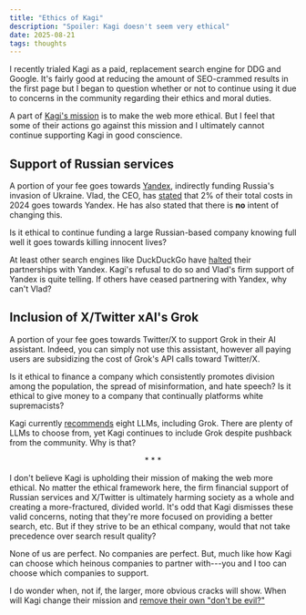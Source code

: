 ```yaml
---
title: "Ethics of Kagi"
description: "Spoiler: Kagi doesn't seem very ethical"
date: 2025-08-21
tags: thoughts
---
```


I recently trialed Kagi as a paid, replacement search engine for DDG and Google. It's fairly good at reducing the amount of SEO-crammed results in the first page but I began to question whether or not to continue using it due to concerns in the community regarding their ethics and moral duties.

A part of [Kagi's mission](https://help.kagi.com/kagi/company/) is to make the web more ethical. But I feel that some of their actions go against this mission and I ultimately cannot continue supporting Kagi in good conscience.

## Support of Russian services

A portion of your fee goes towards [Yandex](https://en.wikipedia.org/wiki/Yandex_Search), indirectly funding Russia's invasion of Ukraine. Vlad, the CEO, has [stated](https://kagifeedback.org/d/5445-reconsider-yandex-integration-due-to-the-geopolitical-status-quo/19) that 2% of their total costs in 2024 goes towards Yandex. He has also stated that there is **no** intent of changing this.

Is it ethical to continue funding a large Russian-based company knowing full well it goes towards killing innocent lives?

At least other search engines like DuckDuckGo have [halted](https://web.archive.org/web/20220302093150/https://www.protocol.com/bulletins/duckduckgo-yandex-ukraine) their partnerships with Yandex. Kagi's refusal to do so and Vlad's firm support of Yandex is quite telling. If others have ceased partnering with Yandex, why can't Vlad?

## Inclusion of X/Twitter xAI's Grok

A portion of your fee goes towards Twitter/X to support Grok in their AI assistant. Indeed, you can simply not use this assistant, however all paying users are subsidizing the cost of Grok's API calls toward Twitter/X.

Is it ethical to finance a company which consistently promotes division among the population, the spread of misinformation, and hate speech? Is it ethical to give money to a company that continually platforms white supremacists?

Kagi currently [recommends](https://help.kagi.com/kagi/ai/assistant.html#which-model-to-choose) eight LLMs, including Grok. There are plenty of LLMs to choose from, yet Kagi continues to include Grok despite pushback from the community. Why is that?

<p style="text-align: center">* * *</p>

I don't believe Kagi is upholding their mission of making the web more ethical. No matter the ethical framework here, the firm financial support of Russian services and X/Twitter is ultimately harming society as a whole and creating a more-fractured, divided world. It's odd that Kagi dismisses these valid concerns, noting that they're more focused on providing a better search, etc. But if they strive to be an ethical company, would that not take precedence over search result quality?

None of us are perfect. No companies are perfect. But, much like how Kagi can choose which heinous companies to partner with---you and I too can choose which companies to support. 

I do wonder when, not if, the larger, more obvious cracks will show. When will Kagi change their mission and [remove their own "don't be evil?"](https://en.wikipedia.org/wiki/Don%27t_be_evil#History)